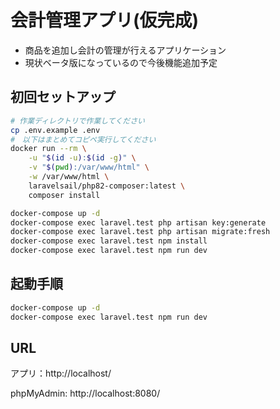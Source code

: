 # 会計管理アプリ(仮完成)
- 商品を追加し会計の管理が行えるアプリケーション
- 現状ベータ版になっているので今後機能追加予定

## 初回セットアップ

```sh
# 作業ディレクトリで作業してください
cp .env.example .env
#　以下はまとめてコピペ実行してください
docker run --rm \
    -u "$(id -u):$(id -g)" \
    -v "$(pwd):/var/www/html" \
    -w /var/www/html \
    laravelsail/php82-composer:latest \
    composer install

docker-compose up -d
docker-compose exec laravel.test php artisan key:generate
docker-compose exec laravel.test php artisan migrate:fresh
docker-compose exec laravel.test npm install
docker-compose exec laravel.test npm run dev
```

## 起動手順

```sh
docker-compose up -d
docker-compose exec laravel.test npm run dev
```

## URL
アプリ：http://localhost/

phpMyAdmin: http://localhost:8080/
